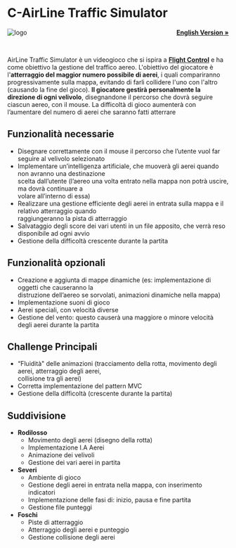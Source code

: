 <h1>C-AirLine Traffic Simulator</h1>
<img align="left" src="https://github.com/andreafoschi00/OOP20-alt-sim/blob/master/src/main/resources/images/logos/logo.png?raw=true" alt="logo">
<p align="right">
    <a href="https://github.com/andreafoschi00/OOP20-alt-sim/blob/master/README_ENG.md"><strong>English Version »</strong></a>
</p>
<br />
<p>
    AirLine Traffic Simulator è un videogioco che si ispira a <a href="https://www.youtube.com/watch?v=KTH084KeFBc"><strong>Flight Control</strong></a>
    e ha come obiettivo la gestione del traffico aereo. L'obiettivo del giocatore è l'<strong>atterraggio del maggior numero possibile di aerei</strong>, i quali compariranno 
    progressivamente sulla mappa, evitando di farli collidere l'uno con l'altro (causando la fine del gioco). <strong>Il giocatore gestirà personalmente la direzione 
    di ogni velivolo</strong>, disegnandone il percorso che dovrà seguire ciascun aereo, con il mouse. La difficoltà di gioco aumenterà con l’aumentare del numero di 
    aerei che saranno fatti atterrare    
  </p>

<h2>Funzionalità necessarie</h2>
 <ul>
    <li>Disegnare correttamente con il mouse il percorso che l’utente vuol far seguire al velivolo selezionato</li>
    <li>Implementare un’intelligenza artificiale, che muoverà gli aerei quando non avranno una destinazione <br />
        scelta dall’utente (l’aereo una volta entrato nella mappa non potrà uscire, ma dovrà continuare a <br />
        volare all’interno di essa)</li>
    <li>Realizzare una gestione efficiente degli aerei in entrata sulla mappa e il relativo atterraggio quando <br />
        raggiungeranno la pista di atterraggio</li>
    <li>Salvataggio degli score dei vari utenti in un file apposito, che verrà reso disponibile ad ogni avvio</li>
    <li>Gestione della difficoltà crescente durante la partita</li>
</ul>

<h2>Funzionalità opzionali</h2>
 <ul>
    <li>Creazione e aggiunta di mappe dinamiche (es: implementazione di oggetti che causeranno la<br />
        distruzione dell’aereo se sorvolati, animazioni dinamiche nella mappa)</li>
    <li>Implementazione suoni di gioco</li>
    <li>Aerei speciali, con velocità diverse</li>
    <li>Gestione del vento: questo causerà una maggiore o minore velocità degli aerei durante la partita</li>
</ul>

<h2>Challenge Principali</h2>
 <ul>
    <li>“Fluidità" delle animazioni (tracciamento della rotta, movimento degli aerei, atterraggio degli aerei,<br />
        collisione tra gli aerei)</li>
    <li>Corretta implementazione del pattern MVC</li>
    <li>Gestione della difficoltà (crescente durante la partita)</li>
</ul> 

<h2>Suddivisione</h2>
 <ul>
    <li>
        <strong>Rodilosso</strong>
            <ul>
                <li>Movimento degli aerei (disegno della rotta)</li>
                <li>Implementazione I.A Aerei</li>
                <li>Animazione dei velivoli</li>
                <li>Gestione dei vari aerei in partita</li>
            </ul> 
    </li>
    <li>
        <strong>Severi</strong>
            <ul>
                <li>Ambiente di gioco</li>
                <li>Gestione degli aerei in entrata nella mappa, con inserimento indicatori</li>
                <li>Implementazione delle fasi di: inizio, pausa e fine partita</li>
                <li>Gestione file punteggi</li>
            </ul> 
    </li>
    <li>
        <strong>Foschi</strong>
            <ul>
                <li>Piste di atterraggio</li>
                <li>Atterraggio degli aerei e punteggio</li>
                <li>Gestione collisione degli aerei</li>
            </ul> 
    </li>
</ul>
